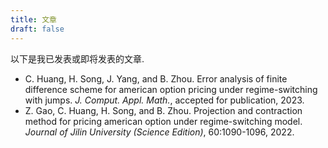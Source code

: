 ```yaml
---
title: 文章
draft: false
---
```


以下是我已发表或即将发表的文章.

- C. Huang, H. Song, J. Yang, and B. Zhou. Error analysis of finite difference scheme for american option pricing under regime-switching with jumps. *J. Comput. Appl. Math.*, accepted for publication, 2023.
- Z. Gao, C. Huang, H. Song, and B. Zhou. Projection and contraction method for pricing american option under regime-switching model. *Journal of Jilin University (Science Edition)*, 60:1090-1096, 2022.
